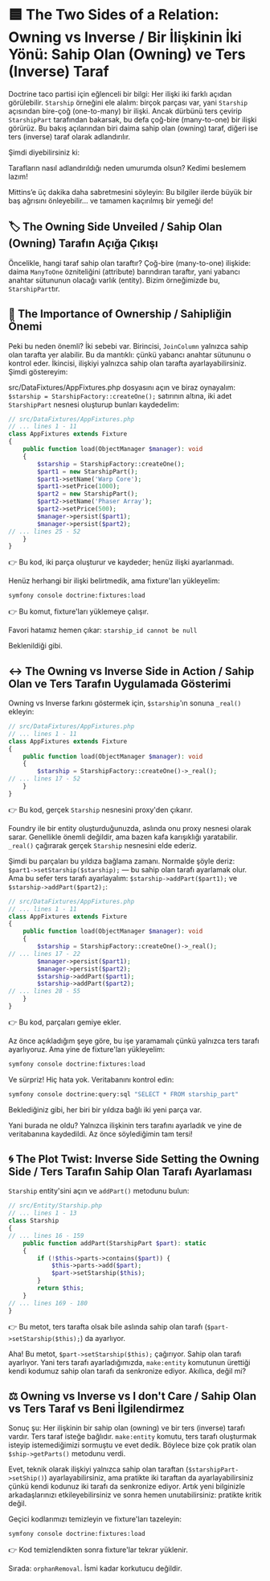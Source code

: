 # 🟦 The Two Sides of a Relation: Owning vs Inverse / Bir İlişkinin İki Yönü: Sahip Olan (Owning) ve Ters (Inverse) Taraf

Doctrine taco partisi için eğlenceli bir bilgi: Her ilişki iki farklı açıdan görülebilir. `Starship` örneğini ele alalım: birçok parçası var, yani `Starship` açısından bire-çoğ (one-to-many) bir ilişki. Ancak dürbünü ters çevirip `StarshipPart` tarafından bakarsak, bu defa çoğ-bire (many-to-one) bir ilişki görürüz. Bu bakış açılarından biri daima sahip olan (owning) taraf, diğeri ise ters (inverse) taraf olarak adlandırılır.

Şimdi diyebilirsiniz ki:

Tarafların nasıl adlandırıldığı neden umurumda olsun? Kedimi beslemem lazım!

Mittins’e üç dakika daha sabretmesini söyleyin: Bu bilgiler ilerde büyük bir baş ağrısını önleyebilir... ve tamamen kaçırılmış bir yemeği de!

## 🏷️ The Owning Side Unveiled / Sahip Olan (Owning) Tarafın Açığa Çıkışı

Öncelikle, hangi taraf sahip olan taraftır? Çoğ-bire (many-to-one) ilişkide: daima `ManyToOne` özniteliğini (attribute) barındıran taraftır, yani yabancı anahtar sütununun olacağı varlık (entity). Bizim örneğimizde bu, `StarshipPart`tır.

## 🎯 The Importance of Ownership / Sahipliğin Önemi

Peki bu neden önemli? İki sebebi var. Birincisi, `JoinColumn` yalnızca sahip olan tarafta yer alabilir. Bu da mantıklı: çünkü yabancı anahtar sütununu o kontrol eder. İkincisi, ilişkiyi yalnızca sahip olan tarafta ayarlayabilirsiniz. Şimdi göstereyim:

src/DataFixtures/AppFixtures.php dosyasını açın ve biraz oynayalım: `$starship = StarshipFactory::createOne();` satırının altına, iki adet `StarshipPart` nesnesi oluşturup bunları kaydedelim:


```php
// src/DataFixtures/AppFixtures.php
// ... lines 1 - 11
class AppFixtures extends Fixture
{
    public function load(ObjectManager $manager): void
    {
        $starship = StarshipFactory::createOne();
        $part1 = new StarshipPart();
        $part1->setName('Warp Core');
        $part1->setPrice(1000);
        $part2 = new StarshipPart();
        $part2->setName('Phaser Array');
        $part2->setPrice(500);
        $manager->persist($part1);
        $manager->persist($part2);
// ... lines 25 - 52
    }
}
```

👉 Bu kod, iki parça oluşturur ve kaydeder; henüz ilişki ayarlanmadı.

Henüz herhangi bir ilişki belirtmedik, ama fixture'ları yükleyelim:

```bash
symfony console doctrine:fixtures:load
```

👉 Bu komut, fixture'ları yüklemeye çalışır.

Favori hatamız hemen çıkar:
`starship_id cannot be null`

Beklenildiği gibi.

## ↔️ The Owning vs Inverse Side in Action / Sahip Olan ve Ters Tarafın Uygulamada Gösterimi

Owning vs Inverse farkını göstermek için, `$starship`'ın sonuna `_real()` ekleyin:


```php
// src/DataFixtures/AppFixtures.php
// ... lines 1 - 11
class AppFixtures extends Fixture
{
    public function load(ObjectManager $manager): void
    {
        $starship = StarshipFactory::createOne()->_real();
// ... lines 17 - 52
    }
}
```

👉 Bu kod, gerçek `Starship` nesnesini proxy'den çıkarır.

Foundry ile bir entity oluşturduğunuzda, aslında onu proxy nesnesi olarak sarar. Genellikle önemli değildir, ama bazen kafa karışıklığı yaratabilir. `_real()` çağırarak gerçek `Starship` nesnesini elde ederiz.

Şimdi bu parçaları bu yıldıza bağlama zamanı. Normalde şöyle deriz: `$part1->setStarship($starship);` — bu sahip olan tarafı ayarlamak olur. Ama bu sefer ters tarafı ayarlayalım:
`$starship->addPart($part1);` ve `$starship->addPart($part2);`:


```php
// src/DataFixtures/AppFixtures.php
// ... lines 1 - 11
class AppFixtures extends Fixture
{
    public function load(ObjectManager $manager): void
    {
        $starship = StarshipFactory::createOne()->_real();
// ... lines 17 - 22
        $manager->persist($part1);
        $manager->persist($part2);
        $starship->addPart($part1);
        $starship->addPart($part2);
// ... lines 28 - 55
    }
}
```

👉 Bu kod, parçaları gemiye ekler.

Az önce açıkladığım şeye göre, bu işe yaramamalı çünkü yalnızca ters tarafı ayarlıyoruz. Ama yine de fixture'ları yükleyelim:

```bash
symfony console doctrine:fixtures:load
```

Ve sürpriz! Hiç hata yok. Veritabanını kontrol edin:

```bash
symfony console doctrine:query:sql "SELECT * FROM starship_part"
```

Beklediğiniz gibi, her biri bir yıldıza bağlı iki yeni parça var.

Yani burada ne oldu? Yalnızca ilişkinin ters tarafını ayarladık ve yine de veritabanına kaydedildi. Az önce söylediğimin tam tersi!

## 🌀 The Plot Twist: Inverse Side Setting the Owning Side / Ters Tarafın Sahip Olan Tarafı Ayarlaması

`Starship` entity'sini açın ve `addPart()` metodunu bulun:


```php
// src/Entity/Starship.php
// ... lines 1 - 13
class Starship
{
// ... lines 16 - 159
    public function addPart(StarshipPart $part): static
    {
        if (!$this->parts->contains($part)) {
            $this->parts->add($part);
            $part->setStarship($this);
        }
        return $this;
    }
// ... lines 169 - 180
}
```

👉 Bu metot, ters tarafta olsak bile aslında sahip olan tarafı (`$part->setStarship($this);`) da ayarlıyor.

Aha! Bu metot, `$part->setStarship($this);` çağırıyor. Sahip olan tarafı ayarlıyor. Yani ters tarafı ayarladığımızda, `make:entity` komutunun ürettiği kendi kodumuz sahip olan tarafı da senkronize ediyor. Akıllıca, değil mi?

## ⚖️ Owning vs Inverse vs I don't Care / Sahip Olan vs Ters Taraf vs Beni İlgilendirmez

Sonuç şu: Her ilişkinin bir sahip olan (owning) ve bir ters (inverse) tarafı vardır. Ters taraf isteğe bağlıdır. `make:entity` komutu, ters tarafı oluşturmak isteyip istemediğimizi sormuştu ve evet dedik. Böylece bize çok pratik olan `$ship->getParts()` metodunu verdi.

Evet, teknik olarak ilişkiyi yalnızca sahip olan taraftan (`$starshipPart->setShip()`) ayarlayabilirsiniz, ama pratikte iki taraftan da ayarlayabilirsiniz çünkü kendi kodunuz iki tarafı da senkronize ediyor. Artık yeni bilginizle arkadaşlarınızı etkileyebilirsiniz ve sonra hemen unutabilirsiniz: pratikte kritik değil.

Geçici kodlarımızı temizleyin ve fixture'ları tazeleyin:

```bash
symfony console doctrine:fixtures:load
```

👉 Kod temizlendikten sonra fixture'lar tekrar yüklenir.

Sırada: `orphanRemoval`. İsmi kadar korkutucu değildir.
